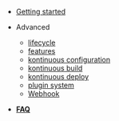<!-- docs/_sidebar.md -->

- [Getting started](/#getting-started)

- Advanced
  - [lifecycle](./advanced/lifecycle.md)
  - [features](./advanced/features.md)
  - [kontinuous configuration](./advanced/configuration.md)
  - [kontinuous build](./advanced/build.md)
  - [kontinuous deploy](./advanced/deploy.md)
  - [plugin system](./advanced/plugins.md)
  - [Webhook](./advanced/webhook.md)

* [**FAQ**](./faq.md)
